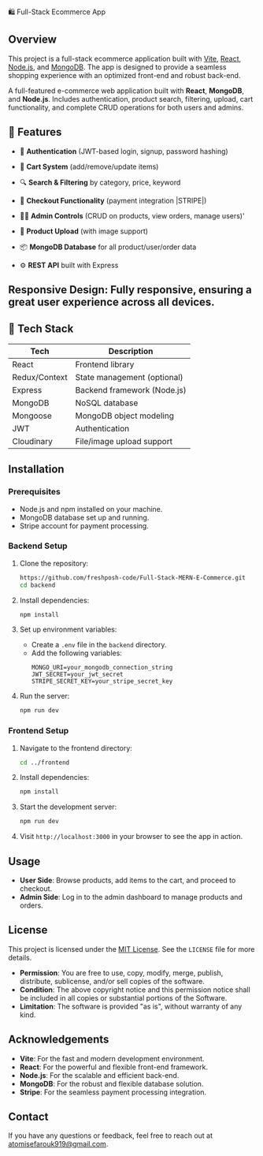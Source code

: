 🛍️ Full-Stack Ecommerce App

## Overview

This project is a full-stack ecommerce application built with [Vite](https://vitejs.dev/), [React](https://reactjs.org/), [Node.js](https://nodejs.org/), and [MongoDB](https://www.mongodb.com/). The app is designed to provide a seamless shopping experience with an optimized front-end and robust back-end.

A full-featured e-commerce web application built with **React**, **MongoDB**, and **Node.js**. Includes authentication, product search, filtering, upload, cart functionality, and complete CRUD operations for both users and admins.

## 🚀 Features

- 🔐 **Authentication** (JWT-based login, signup, password hashing)
  
- 🛒 **Cart System** (add/remove/update items)
  
- 🔍 **Search & Filtering** by category, price, keyword
  
- 🧾 **Checkout Functionality** (payment integration |STRIPE|)
  
- 🧑‍💼 **Admin Controls** (CRUD on products, view orders, manage users)'
  
- 📸 **Product Upload** (with image support)
  
- 📦 **MongoDB Database** for all product/user/order data
  
- ⚙️ **REST API** built with Express

 **Responsive Design**: Fully responsive, ensuring a great user experience across all devices.
---

## 🧱 Tech Stack

| Tech        | Description                       |
|-------------|-----------------------------------|
| React       | Frontend library                  |
| Redux/Context | State management (optional)     |
| Express     | Backend framework (Node.js)       |
| MongoDB     | NoSQL database                    |
| Mongoose    | MongoDB object modeling           |
| JWT         | Authentication                    |
| Cloudinary | File/image upload support |


## Installation

### Prerequisites

- Node.js and npm installed on your machine.
- MongoDB database set up and running.
- Stripe account for payment processing.

### Backend Setup

1. Clone the repository:
    ```bash
    https://github.com/freshposh-code/Full-Stack-MERN-E-Commerce.git
    cd backend
    ```

2. Install dependencies:
    ```bash
    npm install
    ```

3. Set up environment variables:
    - Create a `.env` file in the `backend` directory.
    - Add the following variables:
      ```plaintext
      MONGO_URI=your_mongodb_connection_string
      JWT_SECRET=your_jwt_secret
      STRIPE_SECRET_KEY=your_stripe_secret_key
      ```

4. Run the server:
    ```bash
    npm run dev
    ```

### Frontend Setup

1. Navigate to the frontend directory:
    ```bash
    cd ../frontend
    ```

2. Install dependencies:
    ```bash
    npm install
    ```

3. Start the development server:
    ```bash
    npm run dev
    ```

4. Visit `http://localhost:3000` in your browser to see the app in action.

## Usage

- **User Side**: Browse products, add items to the cart, and proceed to checkout.
- **Admin Side**: Log in to the admin dashboard to manage products and orders.

## License

This project is licensed under the [MIT License](https://opensource.org/licenses/MIT). See the `LICENSE` file for more details.

- **Permission**: You are free to use, copy, modify, merge, publish, distribute, sublicense, and/or sell copies of the software.
- **Condition**: The above copyright notice and this permission notice shall be included in all copies or substantial portions of the Software.
- **Limitation**: The software is provided "as is", without warranty of any kind.

## Acknowledgements

- **Vite**: For the fast and modern development environment.
- **React**: For the powerful and flexible front-end framework.
- **Node.js**: For the scalable and efficient back-end.
- **MongoDB**: For the robust and flexible database solution.
- **Stripe**: For the seamless payment processing integration.

## Contact

If you have any questions or feedback, feel free to reach out at [atomisefarouk919@gmail.com](mailto:atomisefarouk919@gmail.com).

